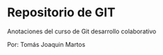# Repositorio de GIT
Anotaciones del curso de Git desarrollo colaborativo

Por: Tomás Joaquin Martos